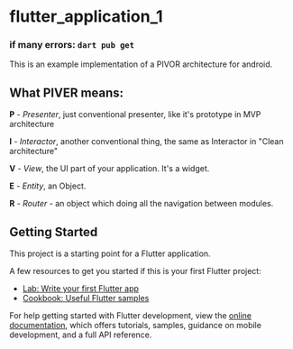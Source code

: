 # flutter_application_1

### if many errors: `dart pub get`

This is an example implementation of a PIVOR architecture for android.


## What PIVER means:
**P** - *Presenter*, just conventional presenter, like it's prototype in MVP architecture

**I** - *Interactor*, another conventional thing, the same as Interactor in "Clean architecture"

**V** - *View*, the UI part of your application. It's a widget.

**E** - *Entity*, an Object.

**R** - *Router* - an object which doing all the navigation between modules.

## Getting Started

This project is a starting point for a Flutter application.

A few resources to get you started if this is your first Flutter project:

- [Lab: Write your first Flutter app](https://docs.flutter.dev/get-started/codelab)
- [Cookbook: Useful Flutter samples](https://docs.flutter.dev/cookbook)

For help getting started with Flutter development, view the
[online documentation](https://docs.flutter.dev/), which offers tutorials,
samples, guidance on mobile development, and a full API reference.
